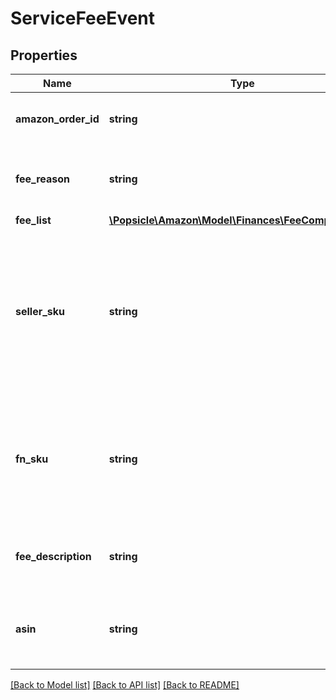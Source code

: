 # ServiceFeeEvent

## Properties
Name | Type | Description | Notes
------------ | ------------- | ------------- | -------------
**amazon_order_id** | **string** | An Amazon-defined identifier for an order. | [optional] 
**fee_reason** | **string** | A short description of the service fee reason. | [optional] 
**fee_list** | [**\Popsicle\Amazon\Model\Finances\FeeComponentList**](FeeComponentList.md) |  | [optional] 
**seller_sku** | **string** | The seller SKU of the item. The seller SKU is qualified by the seller&#x27;s seller ID, which is included with every call to the Selling Partner API. | [optional] 
**fn_sku** | **string** | A unique identifier assigned by Amazon to products stored in and fulfilled from an Amazon fulfillment center. | [optional] 
**fee_description** | **string** | A short description of the service fee event. | [optional] 
**asin** | **string** | The Amazon Standard Identification Number (ASIN) of the item. | [optional] 

[[Back to Model list]](../../README.md#documentation-for-models) [[Back to API list]](../../README.md#documentation-for-api-endpoints) [[Back to README]](../../README.md)

